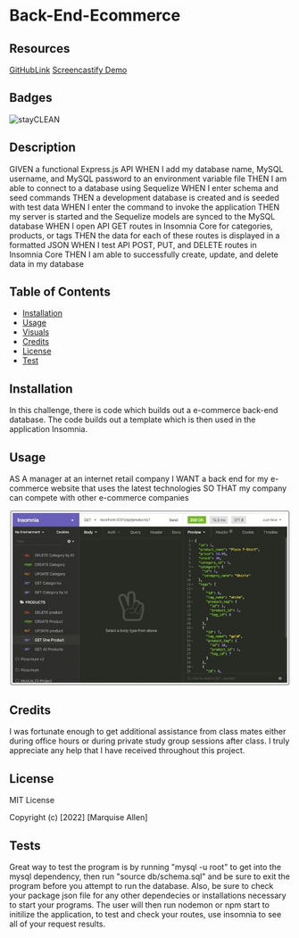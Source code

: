 # Back-End-Ecommerce

## Resources 
[GitHubLink](https://github.com/FocusKing/Back-End-Ecommerce)
[Screencastify Demo](https://drive.google.com/file/d/1k5uO-_HW3zTzC7gauAKqcuitb9mfOh2a/view)

## Badges
![stayCLEAN](https://img.shields.io/badge/stay-CLEAN-blue)

## Description
GIVEN a functional Express.js API
WHEN I add my database name, MySQL username, and MySQL password to an environment variable file
THEN I am able to connect to a database using Sequelize
WHEN I enter schema and seed commands
THEN a development database is created and is seeded with test data
WHEN I enter the command to invoke the application
THEN my server is started and the Sequelize models are synced to the MySQL database
WHEN I open API GET routes in Insomnia Core for categories, products, or tags
THEN the data for each of these routes is displayed in a formatted JSON
WHEN I test API POST, PUT, and DELETE routes in Insomnia Core
THEN I am able to successfully create, update, and delete data in my database
## Table of Contents 

- [Installation](#installation)
- [Usage](#usage)
- [Visuals](#visuals)
- [Credits](#credits)
- [License](#license)
- [Test](#tests)

## Installation
In this challenge, there is code which builds out a e-commerce back-end database. The code builds out a template which is then used in the application Insomnia. 

## Usage
AS A manager at an internet retail company
I WANT a back end for my e-commerce website that uses the latest technologies
SO THAT my company can compete with other e-commerce companies  

![Back End image](./image/insomniamockup.png)
## Credits
 I was fortunate enough to get additional assistance from class mates either during office hours or during private study group sessions after class. I truly appreciate any help that I have received throughout this project.

## License
MIT License

Copyright (c) [2022] [Marquise Allen]

## Tests
Great way to test the program is by running "mysql -u root" to get into the mysql dependency, then run "source db/schema.sql" and be sure to exit the program before you attempt to run the database. Also, be sure to check your package json file for any other dependecies or installations necessary to start your programs. The user will then run nodemon or npm start to initilize the application, to test and check your routes, use insomnia to see all of your request results. 